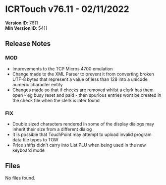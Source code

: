 # ICRTouch v76.11 - 02/11/2022

__Version ID__: 7611
<br>__Min Version ID__: 5411

## Release Notes
### MOD
- Improvements to the TCP Micros 4700 emulation
- Change made to the XML Parser to prevent it from converting broken UTF-8 bytes that represent a value of less than 128 into a unicode numeric character entity
- Changes made so that if checks are removed whilst a clerk has them open - eg busy reset and paid - then spurious entries wont be created in the check file when the clerk is later found

### FIX
- Double sized characters rendered in some of the display dialogs may inherit their size from a different dialog
- It is possible that TouchPoint may attempt to upload invalid program data file types to TOW
- Price shifts didn't carry into List PLU when being used in the new keyboard mode

## Files
No files found.

